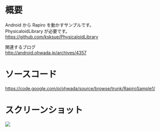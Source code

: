 # 概要 #
Android から Rapiro を動かすサンプルです。<br>
PhysicaloidLibrary が必要です。<br>
<a href='https://github.com/ksksue/PhysicaloidLibrary'>https://github.com/ksksue/PhysicaloidLibrary</a>

関連するブログ <br>
<a href='http://android.ohwada.jp/archives/4357'>http://android.ohwada.jp/archives/4357</a>

<h1>ソースコード</h1>
<a href='https://code.google.com/p/ohwada/source/browse/trunk/RapiroSample1/'>https://code.google.com/p/ohwada/source/browse/trunk/RapiroSample1/</a>

<h1>スクリーンショット</h1>
<img src='http://android.ohwada.jp/wp-content/uploads/2014/03/20140302rapiro_move.png' />